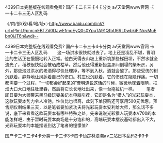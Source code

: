 4399日本完整版在线观看免费?
国产卡二卡三卡4卡分类
а√天堂网www官网
卡一卡二卡三无人区乱码


《/内/部/观/看/地/址👉http://www.baidu.com/link?url=PImL9pnrcnEBTZd0DJwE1moEyQXs0YpuTA91QfbU6RL0wbkiFlNcvMuEbn0iJT6n&wd》--

4399日本完整版在线观看免费?
国产卡二卡三卡4卡分类
а√天堂网www官网
卡一卡二卡三无人区乱码
　　这一场洪水很快就过去了。地上还是凌乱不堪，曹明连的生活正在慢慢地转入正常。他白天得去山坡上重新筑那些梯田坝，不然水就全流光了，稻秧很快就会被晒成枯草。然后他还得重新搭盖那间倒塌的柴禾房，另外，那些泡过洪水的老酒得尽快处理掉，等不到入秋，酒就会酸了。那些受伤的树沉默着，静静地让风舔着自己的伤口。村庄也沉默着，它的伤还在隐隐作痛。一切都需要一个过程，“一切都会好起来的”曹明连说这话的时候，微微地眯着眼睛，把烟大口大口地往肚里吞，然后将它长长地吐出来，像一台拖拉机一样。
　　笔者即日要为大师带来黑马级玩耍条记本电脑引荐，它即是名为“猎人”的光彩玩耍本，这款玩耍本势力令人冷艳，性价比也很高，此刻下单预购还可享用500元优惠，预售期仅剩结果三天，以是笔者要加紧功夫将光彩玩耍本安利给大师，那么话不多说，底下来看看这款玩耍本有哪些特殊之处。先来说说光彩猎人玩耍本V700的本能怎样吧，由于暂时玩耍本商场是十分饱和的，高端玩耍本摆设基础都出入不大，光彩玩耍本的本能摆设到达了笔者的憧憬值?





国产卡二卡三卡4卡分类一卡二卡3卡四卡仙踪林浪潮a∨二站日本乱码2卡3卡
